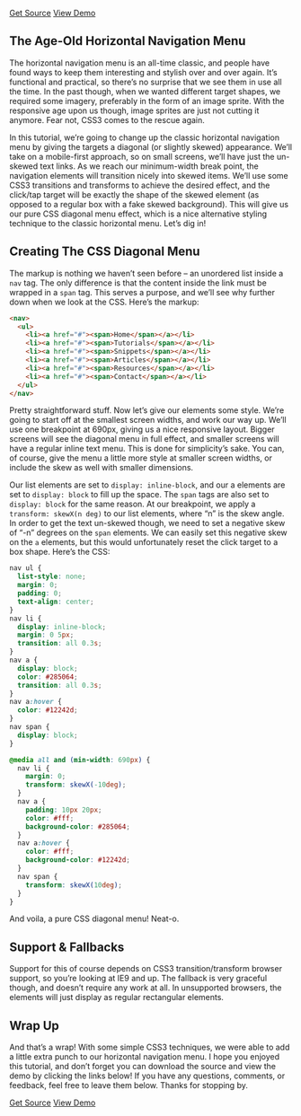 <p class="text-align--center">
<a href="http://www.callmenick.com/tutorial-demos/css-diagonal-menu/css-diagonal-menu-source.zip" class="button button--inline-block button--medium">Get Source</a>
<a href="http://www.callmenick.com/tutorial-demos/css-diagonal-menu/" class="button button--inline-block button--medium">View Demo</a>
</p>

## The Age-Old Horizontal Navigation Menu

The horizontal navigation menu is an all-time classic, and people have found ways to keep them interesting and stylish over and over again. It’s functional and practical, so there’s no surprise that we see them in use all the time. In the past though, when we wanted different target shapes, we required some imagery, preferably in the form of an image sprite. With the responsive age upon us though, image sprites are just not cutting it anymore. Fear not, CSS3 comes to the rescue again.

In this tutorial, we’re going to change up the classic horizontal navigation menu by giving the targets a diagonal (or slightly skewed) appearance. We’ll take on a mobile-first approach, so on small screens, we’ll have just the un-skewed text links. As we reach our minimum-width break point, the navigation elements will transition nicely into skewed items. We’ll use some CSS3 transitions and transforms to achieve the desired effect, and the click/tap target will be exactly the shape of the skewed element (as opposed to a regular box with a fake skewed background). This will give us our pure CSS diagonal menu effect, which is a nice alternative styling technique to the classic horizontal menu. Let’s dig in!

## Creating The CSS Diagonal Menu

The markup is nothing we haven’t seen before – an unordered list inside a `nav` tag. The only difference is that the content inside the link must be wrapped in a `span` tag. This serves a purpose, and we’ll see why further down when we look at the CSS. Here’s the markup:

```html
<nav>
  <ul>
    <li><a href="#"><span>Home</span></a></li>
    <li><a href="#"><span>Tutorials</span></a></li>
    <li><a href="#"><span>Snippets</span></a></li>
    <li><a href="#"><span>Articles</span></a></li>
    <li><a href="#"><span>Resources</span></a></li>
    <li><a href="#"><span>Contact</span></a></li>
  </ul>
</nav>
```

Pretty straightforward stuff. Now let’s give our elements some style. We’re going to start off at the smallest screen widths, and work our way up. We’ll use one breakpoint at 690px, giving us a nice responsive layout. Bigger screens will see the diagonal menu in full effect, and smaller screens will have a regular inline text menu. This is done for simplicity’s sake. You can, of course, give the menu a little more style at smaller screen widths, or include the skew as well with smaller dimensions.

Our list elements are set to `display: inline-block`, and our a elements are set to `display: block` to fill up the space. The `span` tags are also set to `display: block` for the same reason. At our breakpoint, we apply a `transform: skewX(n deg)` to our list elements, where “n” is the skew angle. In order to get the text un-skewed though, we need to set a negative skew of “-n” degrees on the `span` elements. We can easily set this negative skew on the `a` elements, but this would unfortunately reset the click target to a box shape. Here’s the CSS:

```css
nav ul {
  list-style: none;
  margin: 0;
  padding: 0;
  text-align: center;
}
nav li {
  display: inline-block;
  margin: 0 5px;
  transition: all 0.3s;
}
nav a {
  display: block;
  color: #285064;
  transition: all 0.3s;
}
nav a:hover {
  color: #12242d;
}
nav span {
  display: block;
}

@media all and (min-width: 690px) {
  nav li {
    margin: 0;
    transform: skewX(-10deg);
  }
  nav a {
    padding: 10px 20px;
    color: #fff;
    background-color: #285064;
  }
  nav a:hover {
    color: #fff;
    background-color: #12242d;
  }
  nav span {
    transform: skewX(10deg);
  }
}
```

And voila, a pure CSS diagonal menu! Neat-o.

## Support & Fallbacks

Support for this of course depends on CSS3 transition/transform browser support, so you’re looking at IE9 and up. The fallback is very graceful though, and doesn’t require any work at all. In unsupported browsers, the elements will just display as regular rectangular elements.

## Wrap Up

And that’s a wrap! With some simple CSS3 techniques, we were able to add a little extra punch to our horizontal navigation menu. I hope you enjoyed this tutorial, and don’t forget you can download the source and view the demo by clicking the links below! If you have any questions, comments, or feedback, feel free to leave them below. Thanks for stopping by.

<p class="text-align--center">
<a href="http://www.callmenick.com/tutorial-demos/css-diagonal-menu/css-diagonal-menu-source.zip" class="button button--inline-block button--medium">Get Source</a>
<a href="http://www.callmenick.com/tutorial-demos/css-diagonal-menu/" class="button button--inline-block button--medium">View Demo</a>
</p>